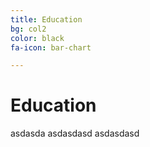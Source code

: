 ```yaml
---
title: Education
bg: col2
color: black
fa-icon: bar-chart

---
```


# Education
asdasda
asdasdasd
asdasdasd
